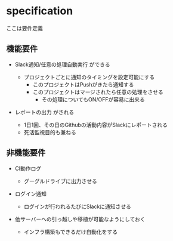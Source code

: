 
# specification

ここは要件定義

## 機能要件

- Slack通知/任意の処理自動実行 ができる
    - プロジェクトごとに通知のタイミングを設定可能にする
        - このプロジェクトはPushがきたら通知する
        - このプロジェクトはマージされたら任意の処理をさせる
            - その処理についてもON/OFFが容易に出来る

- レポートの出力 がされる
    - 1日1回、その日のGithubの活動内容がSlackにレポートされる
    - 死活監視目的も兼ねる


## 非機能要件

- CI動作ログ
    - グーグルドライブに出力させる

- ログイン通知
    - ログインが行われるたびにSlackに通知させる

- 他サーバーへの引っ越しや移植が可能なようにしておく
    - インフラ構築もできるだけ自動化をする


